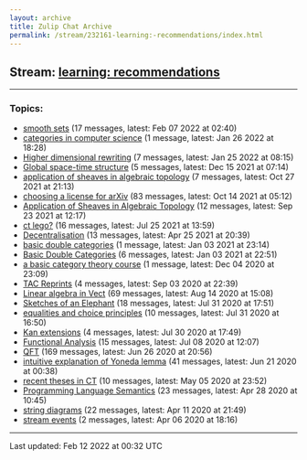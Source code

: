 ```yaml
---
layout: archive
title: Zulip Chat Archive
permalink: /stream/232161-learning:-recommendations/index.html
---
```


## Stream: [learning: recommendations](https://mattecapu.github.io/ct-zulip-archive/stream/232161-learning:-recommendations/index.html)
---

### Topics:

* [smooth sets](topic/smooth.20sets.html) (17 messages, latest: Feb 07 2022 at 02:40)
* [categories in computer science](topic/categories.20in.20computer.20science.html) (1 message, latest: Jan 26 2022 at 18:28)
* [Higher dimensional rewriting](topic/Higher.20dimensional.20rewriting.html) (7 messages, latest: Jan 25 2022 at 08:15)
* [Global space-time structure](topic/Global.20space-time.20structure.html) (5 messages, latest: Dec 15 2021 at 07:14)
* [application of sheaves in algebraic topology](topic/application.20of.20sheaves.20in.20algebraic.20topology.html) (7 messages, latest: Oct 27 2021 at 21:13)
* [choosing a license for arXiv](topic/choosing.20a.20license.20for.20arXiv.html) (83 messages, latest: Oct 14 2021 at 05:12)
* [Application of Sheaves in Algebraic Topology](topic/Application.20of.20Sheaves.20in.20Algebraic.20Topology.html) (12 messages, latest: Sep 23 2021 at 12:17)
* [ct lego?](topic/ct.20lego.3F.html) (16 messages, latest: Jul 25 2021 at 13:59)
* [Decentralisation](topic/Decentralisation.html) (13 messages, latest: Apr 25 2021 at 20:39)
* [basic double categories](topic/basic.20double.20categories.html) (1 message, latest: Jan 03 2021 at 23:14)
* [Basic Double Categories](topic/Basic.20Double.20Categories.html) (6 messages, latest: Jan 03 2021 at 22:51)
* [a basic category theory course](topic/a.20basic.20category.20theory.20course.html) (1 message, latest: Dec 04 2020 at 23:09)
* [TAC Reprints](topic/TAC.20Reprints.html) (4 messages, latest: Sep 03 2020 at 22:39)
* [Linear algebra in Vect](topic/Linear.20algebra.20in.20Vect.html) (69 messages, latest: Aug 14 2020 at 15:08)
* [Sketches of an Elephant](topic/Sketches.20of.20an.20Elephant.html) (18 messages, latest: Jul 31 2020 at 17:51)
* [equalities and choice principles](topic/equalities.20and.20choice.20principles.html) (10 messages, latest: Jul 31 2020 at 16:50)
* [Kan extensions](topic/Kan.20extensions.html) (4 messages, latest: Jul 30 2020 at 17:49)
* [Functional Analysis](topic/Functional.20Analysis.html) (15 messages, latest: Jul 08 2020 at 12:07)
* [QFT](topic/QFT.html) (169 messages, latest: Jun 26 2020 at 20:56)
* [intuitive explanation of Yoneda lemma](topic/intuitive.20explanation.20of.20Yoneda.20lemma.html) (41 messages, latest: Jun 21 2020 at 00:38)
* [recent theses in CT](topic/recent.20theses.20in.20CT.html) (10 messages, latest: May 05 2020 at 23:52)
* [Programming Language Semantics](topic/Programming.20Language.20Semantics.html) (23 messages, latest: Apr 28 2020 at 10:45)
* [string diagrams](topic/string.20diagrams.html) (22 messages, latest: Apr 11 2020 at 21:49)
* [stream events](topic/stream.20events.html) (2 messages, latest: Apr 06 2020 at 18:16)

<hr><p>Last updated: Feb 12 2022 at 00:32 UTC</p>
